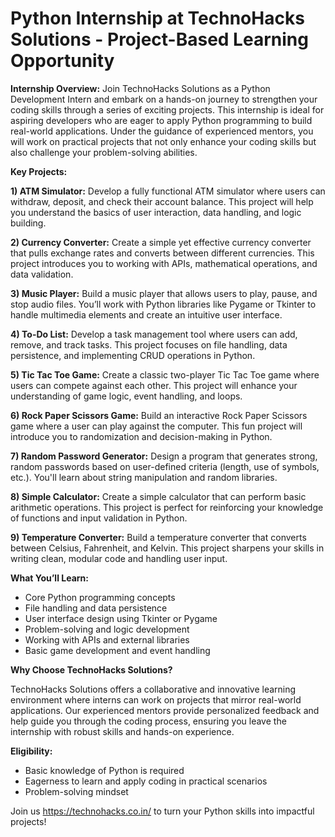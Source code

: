 # Python Internship at TechnoHacks Solutions - Project-Based Learning Opportunity
**Internship Overview:** Join TechnoHacks Solutions as a Python Development Intern and embark on a hands-on journey to strengthen your coding skills through a series of exciting projects. This internship is ideal for aspiring developers who are eager to apply Python programming to build real-world applications. Under the guidance of experienced mentors, you will work on practical projects that not only enhance your coding skills but also challenge your problem-solving abilities.

**Key Projects:**

**1) ATM Simulator:** Develop a fully functional ATM simulator where users can withdraw, deposit, and check their account balance. This project will help you understand the basics of user interaction, data handling, and logic building.

**2) Currency Converter:** Create a simple yet effective currency converter that pulls exchange rates and converts between different currencies. This project introduces you to working with APIs, mathematical operations, and data validation.

**3) Music Player:** Build a music player that allows users to play, pause, and stop audio files. You’ll work with Python libraries like Pygame or Tkinter to handle multimedia elements and create an intuitive user interface.

**4) To-Do List:** Develop a task management tool where users can add, remove, and track tasks. This project focuses on file handling, data persistence, and implementing CRUD operations in Python.

**5) Tic Tac Toe Game:** Create a classic two-player Tic Tac Toe game where users can compete against each other. This project will enhance your understanding of game logic, event handling, and loops.

**6) Rock Paper Scissors Game:** Build an interactive Rock Paper Scissors game where a user can play against the computer. This fun project will introduce you to randomization and decision-making in Python.

**7) Random Password Generator:** Design a program that generates strong, random passwords based on user-defined criteria (length, use of symbols, etc.). You'll learn about string manipulation and random libraries.

**8) Simple Calculator:** Create a simple calculator that can perform basic arithmetic operations. This project is perfect for reinforcing your knowledge of functions and input validation in Python.

**9) Temperature Converter:** Build a temperature converter that converts between Celsius, Fahrenheit, and Kelvin. This project sharpens your skills in writing clean, modular code and handling user input.

**What You’ll Learn:**

- Core Python programming concepts
- File handling and data persistence
- User interface design using Tkinter or Pygame
- Problem-solving and logic development
- Working with APIs and external libraries
- Basic game development and event handling

**Why Choose TechnoHacks Solutions?**

TechnoHacks Solutions offers a collaborative and innovative learning environment where interns can work on projects that mirror real-world applications. Our experienced mentors provide personalized feedback and help guide you through the coding process, ensuring you leave the internship with robust skills and hands-on experience.

**Eligibility:**
- Basic knowledge of Python is required
- Eagerness to learn and apply coding in practical scenarios
- Problem-solving mindset

Join us https://technohacks.co.in/ to turn your Python skills into impactful projects!
